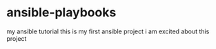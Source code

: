 # ansible-playbooks
my ansible tutorial
this is my first ansible project
i am excited about this project
